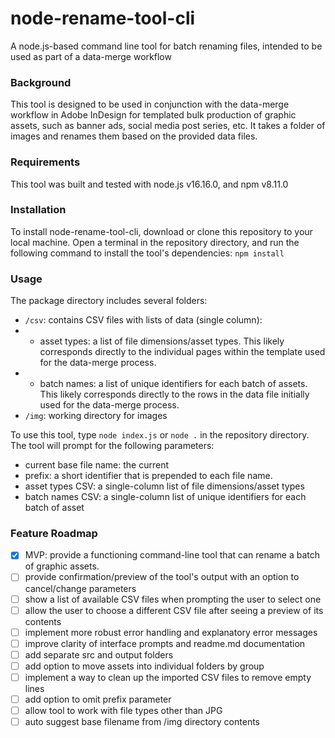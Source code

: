 # node-rename-tool-cli

A node.js-based command line tool for batch renaming files, intended to be used as part of a data-merge workflow

### Background
This tool is designed to be used in conjunction with the data-merge workflow in Adobe InDesign for templated bulk production of graphic assets, such as banner ads, social media post series, etc. It takes a folder of images and renames them based on the provided data files. 

### Requirements

This tool was built and tested with node.js v16.16.0, and npm v8.11.0

### Installation

To install node-rename-tool-cli, download or clone this repository to your local machine. Open a terminal in the repository directory, and run the following command to install the tool's dependencies:
`npm install`

### Usage

The package directory includes several folders:

- `/csv`: contains CSV files with lists of data (single column):
- - asset types: a list of file dimensions/asset types. This likely corresponds directly to the individual pages within the template used for the data-merge process.
- - batch names: a list of unique identifiers for each batch of assets. This likely corresponds directly to the rows in the data file initially used for the data-merge process.
- `/img`: working directory for images

To use this tool, type `node index.js` or `node .` in the repository directory.
The tool will prompt for the following parameters:
- current base file name: the current
- prefix: a short identifier that is prepended to each file name.
- asset types CSV: a single-column list of file dimensions/asset types
- batch names CSV: a single-column list of unique identifiers for each batch of asset


### Feature Roadmap

- [x] MVP: provide a functioning command-line tool that can rename a batch of graphic assets.
- [ ] provide confirmation/preview of the tool's output with an option to cancel/change parameters
- [ ] show a list of available CSV files when prompting the user to select one
- [ ] allow the user to choose a different CSV file after seeing a preview of its contents
- [ ] implement more robust error handling and explanatory error messages
- [ ] improve clarity of interface prompts and readme.md documentation
- [ ] add separate src and output folders
- [ ] add option to move assets into individual folders by group
- [ ] implement a way to clean up the imported CSV files to remove empty lines
- [ ] add option to omit prefix parameter
- [ ] allow tool to work with file types other than JPG
- [ ] auto suggest base filename from /img directory contents